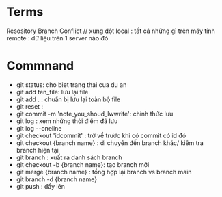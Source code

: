 # Terms
Resository
Branch
Conflict // xung đột
local : tất cả những gì trên máy tính
remote : dữ liệu trên 1 server nào đó
# Commnand
- git status: cho biet trang thai cua du an
- git add ten_file: lưu lại file
- git add . : chuẩn bị lưu lại toàn bộ file
- git reset : 
- git commit -m 'note_you_shoud_lwwrite': chính thức lưu
- git log     : xem những thời điểm đã lưu
- git log --oneline
- git checkout 'idcommit' : trở về trước khi có commit có id đó
- git checkout {branch name} : di chuyển đến branch khác/ kiểm tra branch hiện tại
- git branch : xuất ra danh sách branch
- git checkout -b {branch name}: tạo branch mới
- git merge {branch name} : tổng hợp lại branch vs branch main
- git branch -d {branch name}
- git push : đẩy lên 